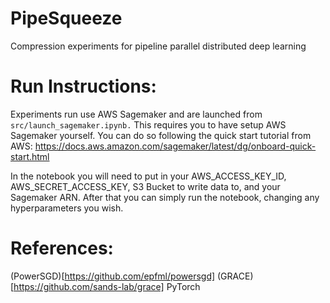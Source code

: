 PipeSqueeze
==============================

Compression experiments for pipeline parallel distributed deep learning

Run Instructions:
==============================
Experiments run use AWS Sagemaker and are launched from `src/launch_sagemaker.ipynb.` This requires you to have setup AWS Sagemaker yourself. You can do so following the quick start tutorial from AWS: https://docs.aws.amazon.com/sagemaker/latest/dg/onboard-quick-start.html

In the notebook you will need to put in your AWS_ACCESS_KEY_ID, AWS_SECRET_ACCESS_KEY, S3 Bucket to write data to, and your Sagemaker ARN. After that you can simply run the notebook, changing any hyperparameters you wish.

References:
==============================
(PowerSGD)[https://github.com/epfml/powersgd]
(GRACE)[https://github.com/sands-lab/grace]
PyTorch
